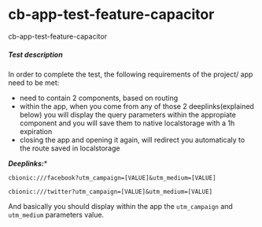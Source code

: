 # cb-app-test-feature-capacitor
 cb-app-test-feature-capacitor

##### Test description

In order to complete the test, the following requirements of the project/ app need to be met:

- need to contain 2 components, based on routing
- within the app, when you come from any of those 2 deeplinks(explained below) you will display the query parameters within the appropiate component and you will save them to native localstorage with a 1h expiration
- closing the app and opening it again, will redirect you automaticaly to the route saved in localstorage

***Deeplinks:****

`cbionic:///facebook?utm_campaign=[VALUE]&utm_medium=[VALUE]`

`cbionic:///twitter?utm_campaign=[VALUE]&utm_medium=[VALUE]`


And basically you should display within the app the `utm_campaign` and `utm_medium` parameters value.